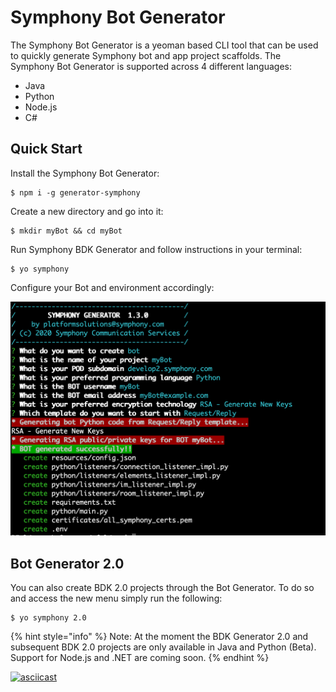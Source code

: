 # Symphony Bot Generator

The Symphony Bot Generator is a yeoman based CLI tool that can be used to quickly generate Symphony bot and app project scaffolds. The Symphony Bot Generator is supported across 4 different languages:

* Java
* Python
* Node.js
* C\#

## Quick Start

Install the Symphony Bot Generator:

```text
$ npm i -g generator-symphony
```

Create a new directory and go into it:

```text
$ mkdir myBot && cd myBot
```

Run Symphony BDK Generator and follow instructions in your terminal:

```text
$ yo symphony
```

Configure your Bot and environment accordingly:

![](../../.gitbook/assets/screen-shot-2020-10-05-at-2.20.00-pm.png)

## Bot Generator 2.0

You can also create BDK 2.0 projects through the Bot Generator. To do so and access the new menu simply run the following:

```text
$ yo symphony 2.0
```

{% hint style="info" %}
Note: At the moment the BDK Generator 2.0 and subsequent BDK 2.0 projects are only available in Java and Python \(Beta\). Support for Node.js and .NET are coming soon.
{% endhint %}

[![asciicast](https://asciinema.org/a/402924.svg)](https://asciinema.org/a/402924)
